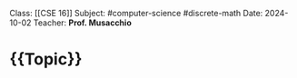 
Class: [[CSE 16]]
Subject: #computer-science #discrete-math 
Date: 2024-10-02
Teacher: **Prof. Musacchio**

# {{Topic}}

